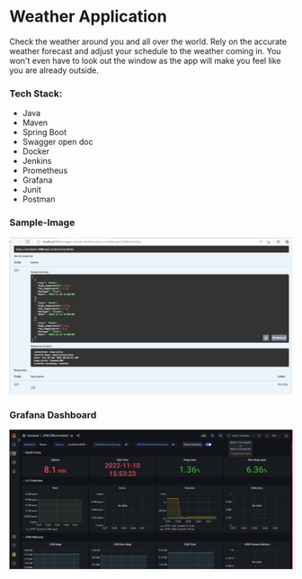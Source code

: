 # Weather Application
Check the weather around you and all over the world.
Rely on the accurate weather forecast and adjust your schedule to the weather coming in. You won't even have to look out the window as the app will make you feel like you are already outside.

### Tech Stack:

- Java
- Maven
- Spring Boot 
- Swagger open doc
- Docker 
- Jenkins
- Prometheus
- Grafana
- Junit
- Postman

### Sample-Image
![](Snapshots/snap.png)

### Grafana Dashboard
![](Snapshots/grafana.png)